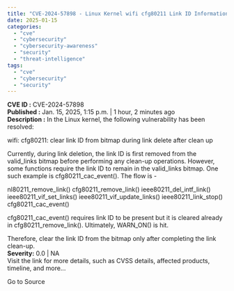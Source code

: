 ```yaml
---
title: "CVE-2024-57898 - Linux Kernel wifi cfg80211 Link ID Information Leak Vulnerability"
date: 2025-01-15
categories: 
  - "cve"
  - "cybersecurity"
  - "cybersecurity-awareness"
  - "security"
  - "threat-intelligence"
tags: 
  - "cve"
  - "cybersecurity"
  - "security"
---
```


**CVE ID :** CVE-2024-57898  
**Published :** Jan. 15, 2025, 1:15 p.m. | 1 hour, 2 minutes ago  
**Description :** In the Linux kernel, the following vulnerability has been resolved:

wifi: cfg80211: clear link ID from bitmap during link delete after clean up

Currently, during link deletion, the link ID is first removed from the valid\_links bitmap before performing any clean-up operations. However, some functions require the link ID to remain in the valid\_links bitmap. One such example is cfg80211\_cac\_event(). The flow is -

nl80211\_remove\_link() cfg80211\_remove\_link() ieee80211\_del\_intf\_link() ieee80211\_vif\_set\_links() ieee80211\_vif\_update\_links() ieee80211\_link\_stop() cfg80211\_cac\_event()

cfg80211\_cac\_event() requires link ID to be present but it is cleared already in cfg80211\_remove\_link(). Ultimately, WARN\_ON() is hit.

Therefore, clear the link ID from the bitmap only after completing the link clean-up.  
**Severity:** 0.0 | NA  
Visit the link for more details, such as CVSS details, affected products, timeline, and more...

Go to Source
